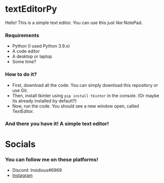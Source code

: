 # textEditorPy

Hello! This is a simple text editor. You can use this just like NotePad.

### Requirements
- Python (I used Python 3.9.x)
- A code editor 
- A desktop or laptop
- Some time?

### How to do it?
- First, download all the code. You can simply download this repository or use Git.
- Then, install tkinter using `pip install tkinter` in the console. (Or maybe its already installed by default?)
- Now, run the code. You should see a new window open, called TextEditor.
### And there you have it! A simple text editor!

# Socials
 ### You can follow me on these platforms!

- Discord: Insidious#6969
- [Instagram](https://instagram.com/insidiosuthedev)




